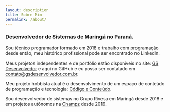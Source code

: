 ```yaml
---
layout: description
title: Sobre Mim
permalink: /about/
---
```



### Desenvolvedor de Sistemas de Maringá no Paraná.  

Sou técnico programador formado em 2018 e trabalho com programação desde então, meu histórico profissional pode ser encontrado no LinkedIn.

Meus projetos independentes e de portfólio estão disponíveis no site: [GS Desenvolvedor](https://gsdesenvolvedor.com.br) e aqui no GitHub e eu posso ser contatado em contato@gsdesenvolvedor.com.br.

Meu projeto hobbista atual é o desenvolvimento de um espaço de conteúdo de programação e tecnologia: [Código e Conteúdo](https://codigoeconteudo.com.br).

Sou desenvolvedor de sistemas no Grupo Rivesa em Maringá desde 2018 e em projetos autônomos na [Champz](https://champz.com.br) desde 2019.